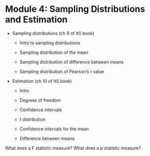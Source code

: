 # Module 4: Sampling Distributions and Estimation

-   Sampling distributions (ch 9 of ItS book)

    -   Intro to sampling distributions

    -   Sampling distribution of the mean

    -   Sampling distribution of difference between means

    -   Sampling distribution of Pearson’s r value

-   Estimation (ch 10 of ItS book)

    -   Intro

    -   Degrees of freedom

    -   Confidence intervals

    -   t distribution

    -   Confidence intervals for the mean

    -   Difference between means

What does a F statistic measure? What does a p statistic measure?
